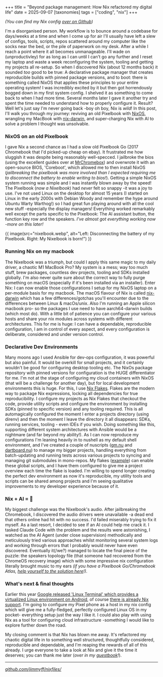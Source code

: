 +++
title = "Beyond package management: How Nix refactored my digital life"
date = 2025-09-07
[taxonomies]
tags = ["coding", "nix"]
+++

_(You can find my Nix config [over on Github](https://github.com/jimmyff/nixfiles/))_

I'm a disorganised person. My workflow is to bounce around a codebase for days/weeks at a time and when I come up for air I'll usually have left a slew of configs, tools, scripts, repos scattered around my computer like the socks near the bed, or the pile of paperwork on my desk. After a while I reach a point where it all becomes unmanageable. I'll wade on (unproductivley) for as long as I can until I can't go any further and I reset my laptop and waste a week reconfiguring the system, tooling and getting my projects all re-setup. So when I discovered Nix (about 12 months back) it sounded _too_ good to be true: A declarative package manager that creates reproducible builds with pinned package versions, and to boot: there is something called NixOS that applies these principles to your entire operating system! I was incredibly excited by it but then got horrendously bogged down in my first system config. I shelved it as something to come back to when I had more time. Several months later I gave it another try and spent the time needed to understand how to properly configure it. Result? Well let's just say I'm never going back -boy oh boy, Nix is *wild*! In this post, I'll walk you through my journey: reviving an old Pixelbook with [NixOS](https://nixos.org/), wrangling my MacBook with [nix-darwin](https://github.com/nix-darwin/nix-darwin), and super-charging Nix with AI to solve a problem I thought was unsolvable.

### NixOS on an old Pixelbook

I gave Nix a second chance as I had a slow old Pixelbook Go (2017 Chromebook that I'd picked-up cheap on ebay). It frustrated me how sluggish it was despite being reasonably well-specced. I jailbroke the bios (using the excellent guides over at [MrChromebox](https://docs.mrchromebox.tech/)) and overwrote it with an open-source BIOS, 'Coreboot', which allowed me to then install NixOS (_jailbreaking the pixelbook was more involved than I expected requiring me to disconnect the battery to enable writing to bios!_). Getting a simple NixOS system running was simple and I was instantly blown away by the speed! The Pixelbook (_now a Nixelbook_) had *never* felt so snappy -it was a joy to use. I've not used Linux on the desktop for almost 15 years (I started on Linux in the early 2000s with Debian Woody and remember the hype around Ubuntu Warty Warthog!) so I had great fun playing around with all the cool new stuff -especially the display managers! Everything worked remarkably well except the parts specific to the Pixelbook: The AI assistant button, the function key row and the speakers. _I've almost got everything working now -more on this later!_

{{ image(src="nixelbook.webp", alt="Left: Disconnecting the battery of my Pixelbook. Right: My Nixelbook is born!") }}

### Running Nix on my macbook

The Nixelbook was a triumph, but could I apply this same magic to my daily driver, a chaotic M1 MacBook Pro? My system is a mess; way too much stuff, brew packages, countless dev projects, tooling and SDKs installed globally. I'm also never quite sure about the correct way to fully purge something on macOS (especially if it's been installed via an installer). Enter Nix: I can now enable those configurations I setup for my NixOS laptop on a per-module basis for my macbook. The macOS flavour of Nix is called [nix-darwin](https://github.com/nix-darwin/nix-darwin) which has a few differences/gotchas you'll encounter due to the differences between Linux & macOs/unix. Also I'm running an Apple silicon macbook pro- so the packages I use need to have aarch64-darwin builds (which most do). With a little bit of patience you can configure your various hosts and share your nix modules across systems with different architectures. This for me is huge: I can have a dependable, reproducible configuration, I am in control of every aspect, and every configuration is deliberate, considered and under version control. 


### Declarative Dev Environments

Many moons ago I used Ansible for dev-ops configuration, it was powerful but also painful. It would be overkill for small projects, and it certainly wouldn't be good for configuring desktop tooling etc. The NixOs package repository with pinned versions for configuration is the HUGE differentiator for me. I'm not at the stage of configuring my cloud containers with NixOS (that will be a challenge for another day), but for local development environments this is huge. For this, I use [Nix Flakes](https://nixos.wiki/wiki/Flakes). Flakes are the modern way to package Nix expressions, locking all dependencies for true reproducibility. I configure my projects as Nix Flakes that checkout the code, provide utility scripts and configure the environment by installing SDKs (pinned to specific version) and any tooling required. This is all automagically configured the moment I enter a projects directory (using direnv) and then the moment I leave the directory it all disappears: SDKs, running services, tooling - even IDEs if you wish. Doing something like this, supporting different system architectures with Ansible would be a nightmare (and far beyond my ability!). As I can now reproduce my configurations I'm leaning heavily in to nushell as my default shell environment, and I've created a couple of nuscripts ([gm.nu](https://github.com/jimmyff/nixfiles/tree/main/scripts/git-manager) and [dartboard.nu](https://github.com/jimmyff/nixfiles/tree/main/scripts/dartboard)) to manage my bigger projects, handling everything from batch-updating and running tests across various projects to syncing and managing git submodules in mono-repos. My flakes ([example](https://github.com/jimmyff/nixfiles/blob/main/projects/rocket-kit/flake.nix)) can enable these global scripts, and I have them configured to give me a project overview each time the flake is loaded. I'm willing to spend longer creating the perfect dev environment as now it's reproducible, my utility tools and scripts can be shared among projects and I'm seeing qualitative improvements to my developer experience because of it.

### Nix + AI = 🤯

My biggest challenge was the Nixelbook's audio. After jailbreaking the Chromebook, I discovered the audio drivers were unavailable -a dead end that others online had hit with no success. I'd failed miserably trying to fix it myself. As a last resort, I decided to see if an AI could help me crack it. I tasked Claude Code with the problem and the results were astonishing, I watched as the AI Agent (under close supervision) methodically and meticulously tried various approaches whilst monitoring several system logs and working through errors that I probably would never have even discovered. Eventually it(/we?) managed to locate the final piece of the puzzle: the speakers topology file (that someone had recovered from the ChromeOS recovery image) which with some impressive nix configuration literally brought music to my ears _(if you have a Pixelbook Go/Chromebook Atlas, [help yourself to the solution here](https://github.com/jimmyff/nixfiles/tree/main/nix_modules/hardware/pixelbook-go)!)._


### What's next & final thoughts

Earlier this year [Google released 'Linux Terminal' which provides a virtualized Linux environment on Android](https://www.androidauthority.com/android-linux-terminal-app-available-3532999/), of course [there is already Nix support](https://github.com/nix-community/nix-on-droid). I'm going to configure my Pixel phone as a host in my nix config which will give me a fully-fledged, perfectly configured Linux OS in my pocket- everything setup just the way I like it. I could also play with using Nix as a tool for configuring cloud infrastructure -something I would like to explore further down the road.

My closing comment is that Nix has blown me away. It's refactored my chaotic digital life in to something well structured, thoughtfully considered, reproducible and dependable, and I'm reaping the rewards of all of this already. I urge everyone to take a look at Nix and give it the time it deserves; you can thank me later (_over in my [guestbook](http://127.0.0.1:1111/guestbook/)!_).

---

_[github.com/jimmyff/nixfiles/](https://github.com/jimmyff/nixfiles/)_
